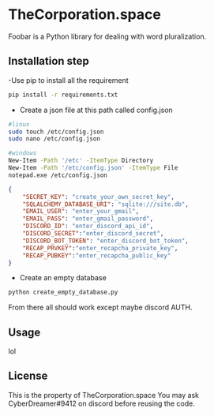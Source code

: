 # TheCorporation.space

Foobar is a Python library for dealing with word pluralization.

## Installation step

-Use pip to install all the requirement

```bash
pip install -r requirements.txt
```

- Create a json file at this path called config.json


```bash
#linux
sudo touch /etc/config.json
sudo nano /etc/config.json

#windows
New-Item -Path '/etc' -ItemType Directory
New-Item -Path '/etc/config.json' -ItemType File
notepad.exe /etc/config.json

```
```json
{
    "SECRET_KEY": "create_your_own_secret_key",
    "SQLALCHEMY_DATABASE_URI": "sqlite:///site.db",
    "EMAIL_USER": "enter_your_gmail",
    "EMAIL_PASS": "enter_gmail_password",
    "DISCORD_ID": "enter_discord_api_id",
    "DISCORD_SECRET":"enter_discord_secret",
    "DISCORD_BOT_TOKEN": "enter_discord_bot_token",
    "RECAP_PRVKEY":"enter_recapcha_private_key",
    "RECAP_PUBKEY":"enter_recapcha_public_key"
}
```
- Create an empty database
```bash
python create_empty_database.py
```

From there all should work except maybe discord AUTH.


## Usage
lol

## License
This is the property of TheCorporation.space
You may ask CyberDreamer#9412 on discord before reusing the code.
